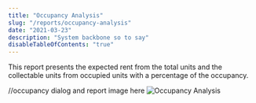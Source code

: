 ```yaml
---
title: "Occupancy Analysis"
slug: "/reports/occupancy-analysis"
date: "2021-03-23"
description: "System backbone so to say"
disableTableOfContents: "true"
---
```



This report presents the expected rent from the total units and the collectable units from occupied units with a percentage of the occupancy.

//occupancy dialog and report image here
![Occupancy Analysis ](../images/occupancy-analysis.png)
